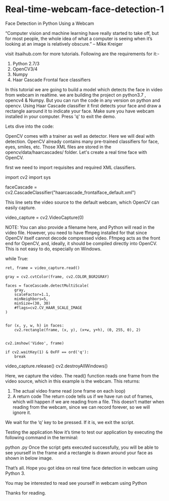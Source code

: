 # Real-time-webcam-face-detection-1
Face Detection in Python Using a Webcam

“Computer vision and machine learning have really started to take off, but for most people, the whole idea of what a computer is seeing when it’s looking at an image is relatively obscure.” – Mike Kreiger

 visit itsaihub.com for more tutorials.
Following are the requirements for it:-

  1. Python 2.7/3
  2. OpenCV3/4
  3. Numpy
  4. Haar Cascade Frontal face classifiers

In this tutorial we are going to build a model which detects the face in video from webcam in realtime. we are building the project on python3.7 , opencv4 & Numpy. But you can run the code in any version on python and opencv. Using Haar Cascade classifier it first detects your face and draw a rectangle aaround it to indicate your face. Make sure you have webcam installed in your computer. Press 'q' to exit the demo.

Lets dive into the code:

OpenCV comes with a trainer as well as detector. Here we will deal with detection. OpenCV already contains many pre-trained classifiers for face, eyes, smiles, etc. Those XML files are stored in the opencv/data/haarcascades/ folder. Let's create a  real time face with OpenCV.

first we need to import requisites and required XML classifiers. 

import cv2
import sys

faceCascade = cv2.CascadeClassifier("haarcascade_frontalface_default.xml")

This line sets the video source to the default webcam, which OpenCV can easily capture.

video_capture = cv2.VideoCapture(0)

NOTE: You can also provide a filename here, and Python will read in the video file. However, you need to have ffmpeg installed for that since OpenCV itself cannot decode compressed video. Ffmpeg acts as the front end for OpenCV, and, ideally, it should be compiled directly into OpenCV. This is not easy to do, especially on Windows.

while True:
    
    ret, frame = video_capture.read()

    gray = cv2.cvtColor(frame, cv2.COLOR_BGR2GRAY)

    faces = faceCascade.detectMultiScale(
        gray,
        scaleFactor=1.1,
        minNeighbors=5,
        minSize=(30, 30)
        #flags=cv2.CV_HAAR_SCALE_IMAGE
    )

    
    for (x, y, w, h) in faces:
        cv2.rectangle(frame, (x, y), (x+w, y+h), (0, 255, 0), 2)

  
    cv2.imshow('Video', frame)

    if cv2.waitKey(1) & 0xFF == ord('q'):
        break


video_capture.release()
cv2.destroyAllWindows()

Here, we capture the video. The read() function reads one frame from the video source, which in this example is the webcam. This returns:

  1. The actual video frame read (one frame on each loop)
  2. A return code
The return code tells us if we have run out of frames, which will happen if we are reading from a file. This doesn’t matter when reading from the webcam, since we can record forever, so we will ignore it.

We wait for the ‘q’ key to be pressed. If it is, we exit the script.

Testing the application
Now it’s time to test our application by executing the following command in the terminal:

python <python script name>.py
Once the script gets executed successfully, you will be able to see yourself in the frame and a rectangle is drawn around your face as shown in below image.
  
That’s all. Hope you got idea on real time face detection in webcam using Python 3.

You may be interested to read see yourself in webcam using Python

Thanks for reading.

